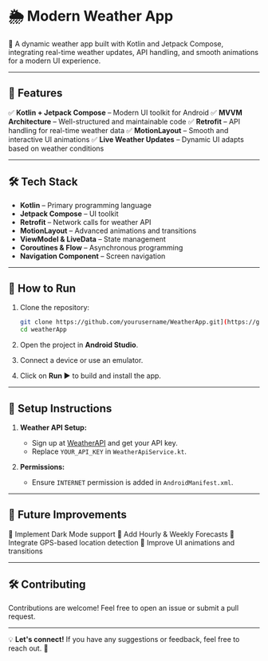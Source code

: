 # 🌦️ Modern Weather App

🚀 A dynamic weather app built with Kotlin and Jetpack Compose, integrating real-time weather updates, API handling, and smooth animations for a modern UI experience.


---

## 🚀 Features

✅ **Kotlin + Jetpack Compose** – Modern UI toolkit for Android
✅ **MVVM Architecture** – Well-structured and maintainable code
✅ **Retrofit** – API handling for real-time weather data
✅ **MotionLayout** – Smooth and interactive UI animations
✅ **Live Weather Updates** – Dynamic UI adapts based on weather conditions

---

## 🛠️ Tech Stack

- **Kotlin** – Primary programming language
- **Jetpack Compose** – UI toolkit
- **Retrofit** – Network calls for weather API
- **MotionLayout** – Advanced animations and transitions
- **ViewModel & LiveData** – State management
- **Coroutines & Flow** – Asynchronous programming
- **Navigation Component** – Screen navigation

---


## 🚀 How to Run

1. Clone the repository:
   ```bash
   git clone https://github.com/yourusername/WeatherApp.git](https://github.com/Pathrinarayanan/weatherApp.git
   cd weatherApp
   ```

2. Open the project in **Android Studio**.
3. Connect a device or use an emulator.
4. Click on **Run ▶️** to build and install the app.

---

## 📌 Setup Instructions

1. **Weather API Setup:**
   - Sign up at [WeatherAPI](https://www.weatherapi.com/) and get your API key.
   - Replace `YOUR_API_KEY` in `WeatherApiService.kt`.

2. **Permissions:**
   - Ensure `INTERNET` permission is added in `AndroidManifest.xml`.

---

## 🎯 Future Improvements

🔹 Implement Dark Mode support
🔹 Add Hourly & Weekly Forecasts
🔹 Integrate GPS-based location detection
🔹 Improve UI animations and transitions

---

## 🛠 Contributing

Contributions are welcome! Feel free to open an issue or submit a pull request.


---

💡 **Let's connect!** If you have any suggestions or feedback, feel free to reach out. 🚀

